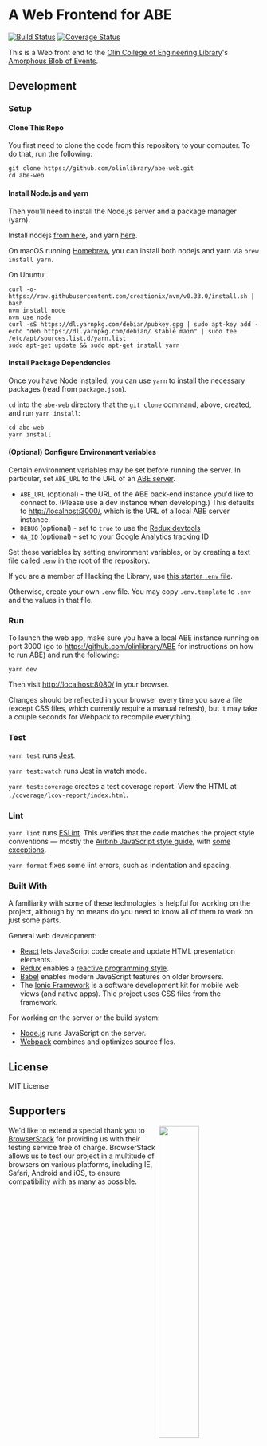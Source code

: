 # A Web Frontend for ABE

[![Build Status](https://travis-ci.org/olinlibrary/abe-web.svg?branch=dev)](https://travis-ci.org/olinlibrary/abe-web)
[![Coverage Status](https://coveralls.io/repos/github/olinlibrary/abe-web/badge.svg?branch=dev)](https://coveralls.io/github/olinlibrary/abe-web?branch=dev)

This is a Web front end to the [Olin College of Engineering
Library](http://www.olin.build)'s [Amorphous Blob of
Events](https://github.com/olinlibrary/ABE).

## Development

### Setup

#### Clone This Repo

You first need to clone the code from this repository to your computer. To do that, run the following:

```shell
git clone https://github.com/olinlibrary/abe-web.git
cd abe-web
```

#### Install Node.js and yarn

Then you'll need to install the Node.js server and a package manager (yarn).

Install nodejs [from
here](http://nodesource.com/blog/installing-node-js-tutorial-using-nvm-on-mac-os-x-and-ubuntu/),
and yarn [here](https://yarnpkg.com/en/).

On macOS running [Homebrew](https://brew.sh/), you can install both nodejs and
yarn via `brew install yarn`.

On Ubuntu:

    curl -o- https://raw.githubusercontent.com/creationix/nvm/v0.33.0/install.sh | bash
    nvm install node
    nvm use node
    curl -sS https://dl.yarnpkg.com/debian/pubkey.gpg | sudo apt-key add -
    echo "deb https://dl.yarnpkg.com/debian/ stable main" | sudo tee /etc/apt/sources.list.d/yarn.list
    sudo apt-get update && sudo apt-get install yarn

#### Install Package Dependencies

Once you have Node installed, you can use `yarn` to install the necessary packages (read from `package.json`).

`cd` into the `abe-web` directory that the `git clone` command, above, created,
and run `yarn install`:

```shell
cd abe-web
yarn install
```

#### (Optional) Configure Environment variables

Certain environment variables may be set before running the server. In
particular, set `ABE_URL` to the URL of an [ABE server](https://github.com/olinlibrary/abe).

* `ABE_URL` (optional) - the URL of the ABE back-end instance you'd like to
   connect to. (Please use a dev instance when developing.) This defaults to
   <http://localhost:3000/>, which is the URL of a local ABE server instance.
* `DEBUG` (optional) - set to `true` to use the [Redux
  devtools](https://github.com/zalmoxisus/redux-devtools-extension)
* `GA_ID` (optional) - set to your Google Analytics tracking ID

Set these variables by setting environment variables, or by creating a text file
called `.env` in the root of the repository.

If you are a member of Hacking the Library, use [this starter `.env`
file](https://docs.google.com/document/d/1CZ45xYT33sTi5xpFJF8BkEeniCRszaxcfwiBmvMdmbk/edit).

Otherwise, create your own `.env` file. You may copy `.env.template` to `.env`
and the values in that file.

### Run

To launch the web app, make sure you have a local ABE instance running on port
3000 (go to <https://github.com/olinlibrary/ABE> for instructions on how to run
ABE) and run the following:

    yarn dev

Then visit <http://localhost:8080/> in your browser.

Changes should be reflected in your browser every time you save a file (except
CSS files, which currently require a manual refresh), but it may take a couple
seconds for Webpack to recompile everything.

### Test

`yarn test` runs [Jest](https://facebook.github.io/jest/).

`yarn test:watch` runs Jest in watch mode.

`yarn test:coverage` creates a test coverage report. View the HTML at `./coverage/lcov-report/index.html`.

### Lint

`yarn lint` runs [ESLint](https://eslint.org/). This verifies that the code
matches the project style conventions — mostly the [Airbnb JavaScript style
guide](https://github.com/airbnb/javascript), with [some
exceptions](./eslintrc.yml).

`yarn format` fixes some lint errors, such as indentation and spacing.

### Built With

A familiarity with some of these technologies is helpful for working on the project,
although by no means do you need to know all of them to work on just some parts.

General web development:

* [React](https://facebook.github.io/react/) lets JavaScript code create and
  update HTML presentation elements.
* [Redux](https://redux.js.org/) enables a [reactive programming
  style](https://en.wikipedia.org/wiki/Reactive_programming).
* [Babel](https://babeljs.io/) enables modern JavaScript features on older
  browsers.
* The [Ionic Framework](https://ionicframework.com/docs/) is a software
  development kit for mobile web views (and native apps). Thie project uses CSS
  files from the framework.

For working on the server or the build system:

* [Node.js](https://nodejs.org/en/https://nodejs.org/en/) runs JavaScript on the
  server.
* [Webpack](https://webpack.js.org/) combines and optimizes source files.

## License

MIT License

## Supporters

<a target="_blank" href="http://browserstack.com/" alt="BrowserStack"><img
align="right"
src="https://bstacksupport.zendesk.com/attachments/token/GVENo6DR01sT3B5jsNRfU0II7/?name=Logo-01.svg"
width="40%"></a>We'd like to extend a special thank you to
[BrowserStack](http://browserstack.com/) for providing us with their testing
service free of charge. BrowserStack allows us to test our project in a
multitude of browsers on various platforms, including IE, Safari, Android and
iOS, to ensure compatibility with as many as possible.
